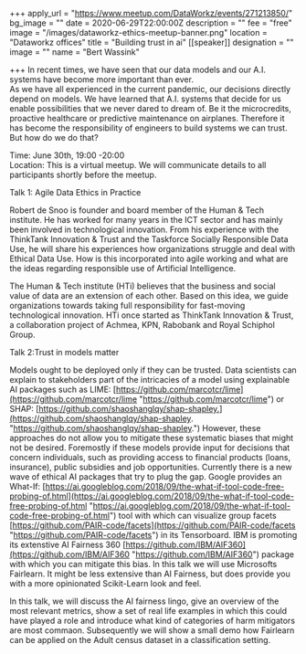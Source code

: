 +++
apply_url = "https://www.meetup.com/DataWorkz/events/271213850/"
bg_image = ""
date = 2020-06-29T22:00:00Z
description = ""
fee = "free"
image = "/images/dataworkz-ethics-meetup-banner.png"
location = "Dataworkz offices"
title = "Building trust in ai"
[[speaker]]
designation = ""
image = ""
name = "Bert Wassink"

+++
In recent times, we have seen that our data models and our A.I. systems have become more important than ever.  
As we have all experienced in the current pandemic, our decisions directly depend on models. We have learned that A.I. systems that decide for us enable possibilities that we never dared to dream of. Be it the microcredits, proactive healthcare or predictive maintenance on airplanes. Therefore it has become the responsibility of engineers to build systems we can trust. But how do we do that?  
  
Time: June 30th, 19:00 -20:00  
Location: This is a virtual meetup. We will communicate details to all participants shortly before the meetup.  
  
Talk 1: Agile Data Ethics in Practice  
  
Robert de Snoo is founder and board member of the Human & Tech institute. He has worked for many years in the ICT sector and has mainly been involved in technological innovation. From his experience with the ThinkTank Innovation & Trust and the Taskforce Socially Responsible Data Use, he will share his experiences how organizations struggle and deal with Ethical Data Use. How is this incorporated into agile working and what are the ideas regarding responsible use of Artificial Intelligence.  
  
The Human & Tech institute (HTi) believes that the business and social value of data are an extension of each other. Based on this idea, we guide organizations towards taking full responsibility for fast-moving technological innovation. HTi once started as ThinkTank Innovation & Trust, a collaboration project of Achmea, KPN, Rabobank and Royal Schiphol Group.  
  
Talk 2:Trust in models matter  
  
Models ought to be deployed only if they can be trusted. Data scientists can explain to stakeholders part of the intricacies of a model using explainable AI packages such as LIME: [https://github.com/marcotcr/lime](https://github.com/marcotcr/lime "https://github.com/marcotcr/lime") or SHAP: [https://github.com/shaoshanglqy/shap-shapley.](https://github.com/shaoshanglqy/shap-shapley. "https://github.com/shaoshanglqy/shap-shapley.") However, these approaches do not allow you to mitigate these systematic biases that might not be desired. Foremostly if these models provide input for decisions that concern individuals, such as providing access to financial products (loans, insurance), public subsidies and job opportunities. Currently there is a new wave of ethical AI packages that try to plug the gap. Google provides an What-If: [https://ai.googleblog.com/2018/09/the-what-if-tool-code-free-probing-of.html](https://ai.googleblog.com/2018/09/the-what-if-tool-code-free-probing-of.html "https://ai.googleblog.com/2018/09/the-what-if-tool-code-free-probing-of.html") tool with which can visualize group facets [https://github.com/PAIR-code/facets](https://github.com/PAIR-code/facets "https://github.com/PAIR-code/facets") in its Tensorboard. IBM is promoting its extenstive AI Fairness 360 [https://github.com/IBM/AIF360](https://github.com/IBM/AIF360 "https://github.com/IBM/AIF360") package with which you can mitigate this bias. In this talk we will use Microsofts Fairlearn. It might be less extensive than AI Fairness, but does provide you with a more opinionated Scikit-Learn look and feel.  
  
In this talk, we will discuss the AI fairness lingo, give an overview of the most relevant metrics, show a set of real life examples in which this could have played a role and introduce what kind of categories of harm mitigators are most commaon. Subsequently we will show a small demo how Fairlearn can be applied on the Adult census dataset in a classification setting.
